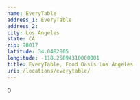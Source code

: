 ```yaml
---
name: EveryTable
address_1: EveryTable
address_2: 
city: Los Angeles
state: CA
zip: 90017
latitude: 34.0482805
longitude: -118.25894310000001
title: EveryTable, Food Oasis Los Angeles
uri: /locations/everytable/
---
```

0
